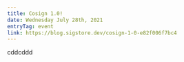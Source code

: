 ```yaml
---
title: Cosign 1.0!
date: Wednesday July 28th, 2021
entryTag: event
link: https://blog.sigstore.dev/cosign-1-0-e82f006f7bc4
---
```

cddcddd
